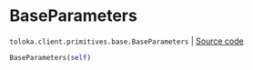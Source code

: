 # BaseParameters
`toloka.client.primitives.base.BaseParameters` | [Source code](https://github.com/Toloka/toloka-kit/blob/v1.0.2/src/client/primitives/base.py#L350)

```python
BaseParameters(self)
```

